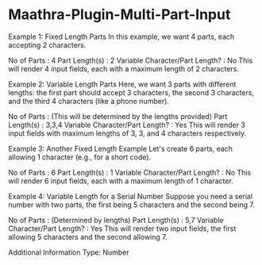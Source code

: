 # Maathra-Plugin-Multi-Part-Input

Example 1: Fixed Length Parts
In this example, we want 4 parts, each accepting 2 characters.

No of Parts : 4
Part Length(s) : 2
Variable Character/Part Length? : No
This will render 4 input fields, each with a maximum length of 2 characters.

Example 2: Variable Length Parts
Here, we want 3 parts with different lengths: the first part should accept 3 characters, the second 3 characters, and the third 4 characters (like a phone number).

No of Parts : (This will be determined by the lengths provided)
Part Length(s) : 3,3,4
Variable Character/Part Length? : Yes
This will render 3 input fields with maximum lengths of 3, 3, and 4 characters respectively.

Example 3: Another Fixed Length Example
Let's create 6 parts, each allowing 1 character (e.g., for a short code).

No of Parts : 6
Part Length(s) : 1
Variable Character/Part Length? : No
This will render 6 input fields, each with a maximum length of 1 character.

Example 4: Variable Length for a Serial Number
Suppose you need a serial number with two parts, the first being 5 characters and the second being 7.

No of Parts : (Determined by lengths)
Part Length(s) : 5,7
Variable Character/Part Length? : Yes
This will render two input fields, the first allowing 5 characters and the second allowing 7.

Additional Information
Type: Number
